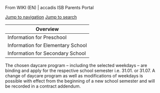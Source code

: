 From WIKI (EN) | accadis ISB Parents Portal

[Jump to navigation](/en/Preschool_Programs#mw-head) [Jump to search](/en/Preschool_Programs#searchInput)

| Overview |
| --- |
| Information for Preschool | yes |
| Information for Elementary School | no |
| Information for Secondary School | no |

The chosen daycare program – including the selected weekdays – are binding and apply for the respective school semester i.e. 31.01. or 31.07. A change of daycare program as well as modifications of weekdays is possible with effect from the beginning of a new school semester and will be recorded in a contract addendum.